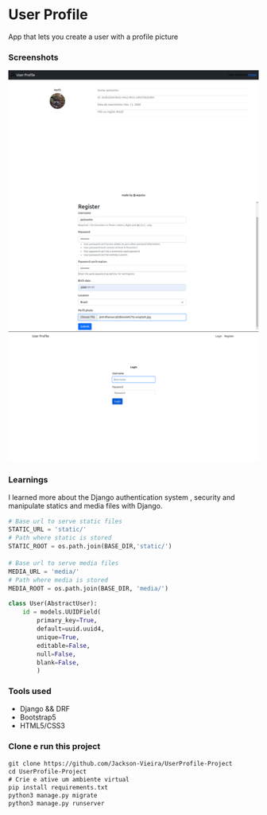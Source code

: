# User Profile

App that lets you create a user with a profile picture

### Screenshots
![perfil](public/readme/perfil.png)
![register](public/readme/register.png)
![login](public/readme/login.png)

### Learnings

I learned more about the Django authentication system , security and manipulate statics and media files with Django.

```python
# Base url to serve static files
STATIC_URL = 'static/' 
# Path where static is stored
STATIC_ROOT = os.path.join(BASE_DIR,'static/')

# Base url to serve media files
MEDIA_URL = 'media/'
# Path where media is stored
MEDIA_ROOT = os.path.join(BASE_DIR, 'media/')

```
```python
class User(AbstractUser):
    id = models.UUIDField(
        primary_key=True,
        default=uuid.uuid4,
        unique=True,
        editable=False,
        null=False, 
        blank=False,
        )
```

### Tools used
- Django && DRF
- Bootstrap5
- HTML5/CSS3

### Clone e run this project 
```
git clone https://github.com/Jackson-Vieira/UserProfile-Project
cd UserProfile-Project
# Crie e ative um ambiente virtual
pip install requirements.txt
python3 manage.py migrate
python3 manage.py runserver
```